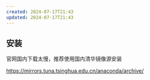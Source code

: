 ```yaml
---
created: 2024-07-17T21:43
updated: 2024-07-17T21:43
---
```


## 安装

官网国内下载太慢，推荐使用国内清华镜像源安装

https://mirrors.tuna.tsinghua.edu.cn/anaconda/archive/